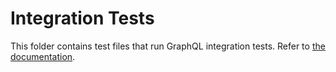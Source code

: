 # Integration Tests

This folder contains test files that run GraphQL integration tests. Refer to [the documentation](https://docs.reactioncommerce.com/reaction-docs/master/running-jest-integration-tests).

